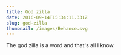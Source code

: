 ```yaml
---
title: God zilla
date: 2016-09-14T15:34:11.331Z
slug: god-zilla
thumbnail: /images/Behance.svg
---
```

The god zilla is a word and that's all I know.
